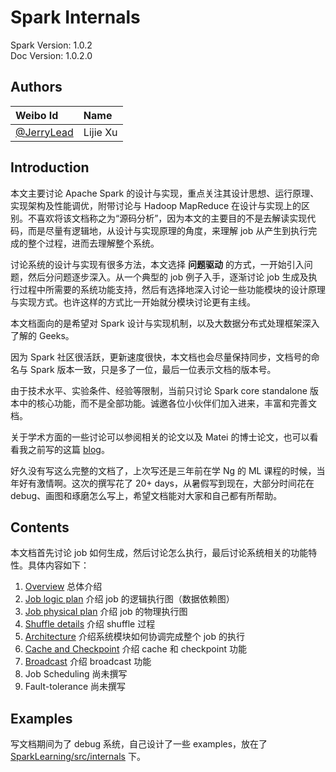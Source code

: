 # Spark Internals

Spark Version: 1.0.2  
Doc Version: 1.0.2.0

## Authors
| Weibo Id | Name | 
|:-----------|:-------------|
|[@JerryLead](http://weibo.com/jerrylead) | Lijie Xu | 

## Introduction

本文主要讨论 Apache Spark 的设计与实现，重点关注其设计思想、运行原理、实现架构及性能调优，附带讨论与 Hadoop MapReduce 在设计与实现上的区别。不喜欢将该文档称之为“源码分析”，因为本文的主要目的不是去解读实现代码，而是尽量有逻辑地，从设计与实现原理的角度，来理解 job 从产生到执行完成的整个过程，进而去理解整个系统。

讨论系统的设计与实现有很多方法，本文选择 **问题驱动** 的方式，一开始引入问题，然后分问题逐步深入。从一个典型的 job 例子入手，逐渐讨论 job 生成及执行过程中所需要的系统功能支持，然后有选择地深入讨论一些功能模块的设计原理与实现方式。也许这样的方式比一开始就分模块讨论更有主线。

本文档面向的是希望对 Spark 设计与实现机制，以及大数据分布式处理框架深入了解的 Geeks。

因为 Spark 社区很活跃，更新速度很快，本文档也会尽量保持同步，文档号的命名与 Spark 版本一致，只是多了一位，最后一位表示文档的版本号。

由于技术水平、实验条件、经验等限制，当前只讨论 Spark core standalone 版本中的核心功能，而不是全部功能。诚邀各位小伙伴们加入进来，丰富和完善文档。

关于学术方面的一些讨论可以参阅相关的论文以及 Matei 的博士论文，也可以看看我之前写的这篇 [blog](http://www.cnblogs.com/jerrylead/archive/2013/04/27/Spark.html)。

好久没有写这么完整的文档了，上次写还是三年前在学 Ng 的 ML 课程的时候，当年好有激情啊。这次的撰写花了 20+ days，从暑假写到现在，大部分时间花在 debug、画图和琢磨怎么写上，希望文档能对大家和自己都有所帮助。


## Contents
本文档首先讨论 job 如何生成，然后讨论怎么执行，最后讨论系统相关的功能特性。具体内容如下：

1. [Overview](https://github.com/JerryLead/SparkInternals/blob/master/markdown/1-Overview.md) 总体介绍
2. [Job logic plan](https://github.com/JerryLead/SparkInternals/blob/master/markdown/2-JobLogicPlan.md) 介绍 job 的逻辑执行图（数据依赖图）
3. [Job physical plan](https://github.com/JerryLead/SparkInternals/blob/master/markdown/3-JobPhysicalPlan.md) 介绍 job 的物理执行图
4. [Shuffle details](https://github.com/JerryLead/SparkInternals/blob/master/markdown/4-shuffleDetails.md) 介绍 shuffle 过程
5. [Architecture](https://github.com/JerryLead/SparkInternals/blob/master/markdown/5-Architecture.md) 介绍系统模块如何协调完成整个 job 的执行
6. [Cache and Checkpoint](https://github.com/JerryLead/SparkInternals/blob/master/markdown/6-CacheAndCheckpoint.md)  介绍 cache 和 checkpoint 功能
7. [Broadcast](https://github.com/JerryLead/SparkInternals/blob/master/markdown/7-Broadcast.md) 介绍 broadcast 功能
8. Job Scheduling 尚未撰写
9. Fault-tolerance 尚未撰写

## Examples
写文档期间为了 debug 系统，自己设计了一些 examples，放在了 [SparkLearning/src/internals](https://github.com/JerryLead/SparkLearning/tree/master/src) 下。